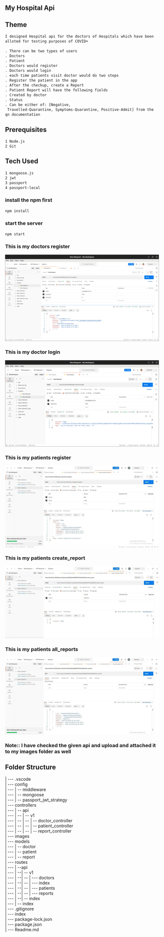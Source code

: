 ## My Hospital Api

## Theme
    I designed Hospital api for the doctors of Hospitals which have been alloted for testing purposes of COVID+

    . There can be two types of users 
    . Doctors
    . Patient
    . Doctors would register
    . Doctors would login
    . each time patients visit doctor would do two steps
    . Register the patient in the app 
    . After the checkup, create a Report
    . Patient Report will have the following fields
    . Created by doctor
    . Status
    . Can be either of: [Negative,
     Travelled-Quarantine, Symptoms-Quarantine, Positive-Admit] from the qn documentation


## Prerequisites
    1 Node.js
    2 Git


## Tech Used
    1 mongoose.js
    2 jwt
    3 passport
    4 passport-local


### install the npm first
`npm install`
### start the server
`npm start`

### This is my doctors register
![Alt text](images/01.png)


### This is my doctor login
![Alt text](images/02.png)

### This is my patients register
![Alt text](images/03.jpeg)

### This is my patients create_report
![Alt text](images/04.jpeg)

### This is my patients all_reports
![Alt text](images/05.jpeg)

### Note:: I have checked the given api and upload and attached it to my images folder as well 

## Folder Structure

| --- .vscode<br>
| ---   config<br>
| ---    | -- middleware <br>
| ---    | -- mongoose <br>
| ---    | -- passport_jwt_strategy<br>
| ---    controllers<br>
| ---    | -- api<br>
| ---    | -- | -- v1<br>
| ---    | -- | -- | -- doctor_controller<br>
| ---    | -- | -- | -- patient_controller<br>
| ---    | -- | -- | -- report_controller<br>
| ---    images<br>
| ---     models<br>
| ---     | -- doctor<br>
| ---     | -- patient<br>
| ---     | -- report<br>
| ---     routes<br>
| ---     | --api<br>
| ---     | --| -- v1<br>
| ---     | --| --  | --- doctors<br>
| ---     | --| --  | --- index<br>
| ---     | --| --  | --- patients<br>
| ---     | --| --  | --- reports<br>
| ---     | --| -- index<br>
| ---     | -- index<br> 
| ---     .gitignore<br>
| ---      index<br>
| ---      package-lock.json<br>
| ---      package.json<br>
| ---      Readme.md<br>

  
